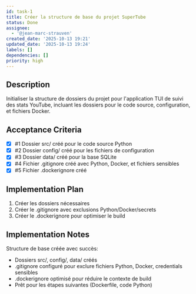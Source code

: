 ```yaml
---
id: task-1
title: Créer la structure de base du projet SuperTube
status: Done
assignee:
  - '@jean-marc-strauven'
created_date: '2025-10-13 19:21'
updated_date: '2025-10-13 19:24'
labels: []
dependencies: []
priority: high
---
```


## Description

<!-- SECTION:DESCRIPTION:BEGIN -->
Initialiser la structure de dossiers du projet pour l'application TUI de suivi des stats YouTube, incluant les dossiers pour le code source, configuration, et fichiers Docker.
<!-- SECTION:DESCRIPTION:END -->

## Acceptance Criteria
<!-- AC:BEGIN -->
- [x] #1 Dossier src/ créé pour le code source Python
- [x] #2 Dossier config/ créé pour les fichiers de configuration
- [x] #3 Dossier data/ créé pour la base SQLite
- [x] #4 Fichier .gitignore créé avec Python, Docker, et fichiers sensibles
- [x] #5 Fichier .dockerignore créé
<!-- AC:END -->

## Implementation Plan

<!-- SECTION:PLAN:BEGIN -->
1. Créer les dossiers nécessaires
2. Créer le .gitignore avec exclusions Python/Docker/secrets
3. Créer le .dockerignore pour optimiser le build
<!-- SECTION:PLAN:END -->

## Implementation Notes

<!-- SECTION:NOTES:BEGIN -->
Structure de base créée avec succès:
- Dossiers src/, config/, data/ créés
- .gitignore configuré pour exclure fichiers Python, Docker, credentials sensibles
- .dockerignore optimisé pour réduire le contexte de build
- Prêt pour les étapes suivantes (Dockerfile, code Python)
<!-- SECTION:NOTES:END -->
